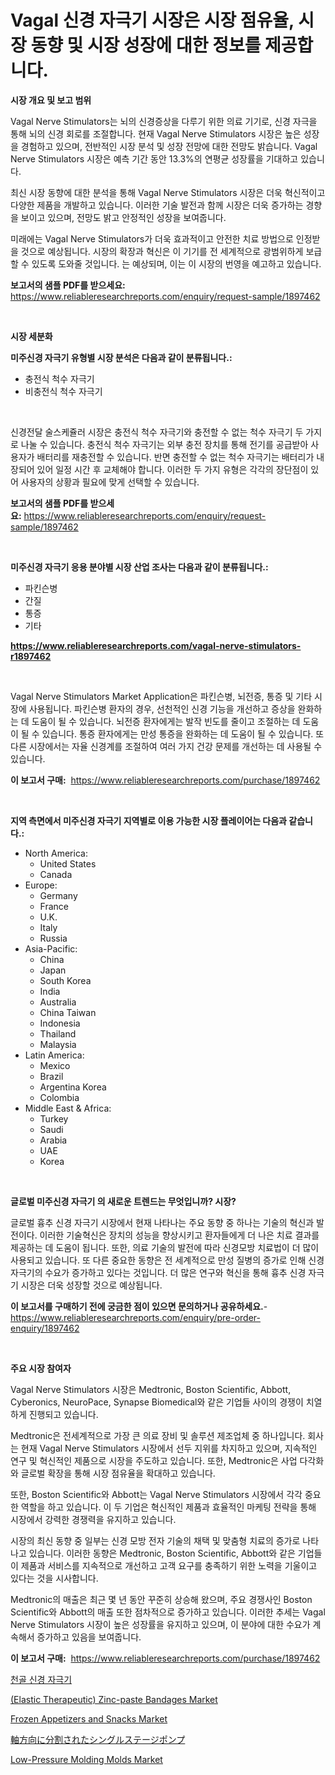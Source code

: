 <p><h1>Vagal 신경 자극기 시장은 시장 점유율, 시장 동향 및 시장 성장에 대한 정보를 제공합니다.</h1></p><p><strong>시장 개요 및 보고 범위</strong></p>
<p><p>Vagal Nerve Stimulators는 뇌의 신경증상을 다루기 위한 의료 기기로, 신경 자극을 통해 뇌의 신경 회로를 조절합니다. 현재 Vagal Nerve Stimulators 시장은 높은 성장을 경험하고 있으며, 전반적인 시장 분석 및 성장 전망에 대한 전망도 밝습니다. Vagal Nerve Stimulators 시장은 예측 기간 동안 13.3%의 연평균 성장률을 기대하고 있습니다.</p><p>최신 시장 동향에 대한 분석을 통해 Vagal Nerve Stimulators 시장은 더욱 혁신적이고 다양한 제품을 개발하고 있습니다. 이러한 기술 발전과 함께 시장은 더욱 증가하는 경향을 보이고 있으며, 전망도 밝고 안정적인 성장을 보여줍니다.</p><p>미래에는 Vagal Nerve Stimulators가 더욱 효과적이고 안전한 치료 방법으로 인정받을 것으로 예상됩니다. 시장의 확장과 혁신은 이 기기를 전 세계적으로 광범위하게 보급할 수 있도록 도와줄 것입니다.  는 예상되며, 이는 이 시장의 번영을 예고하고 있습니다.</p></p>
<p><strong>보고서의 샘플 PDF를 받으세요:</strong> <a href="https://www.reliableresearchreports.com/enquiry/request-sample/1897462">https://www.reliableresearchreports.com/enquiry/request-sample/1897462</a></p>
<p>&nbsp;</p>
<p><strong>시장 세분화</strong></p>
<p><strong>미주신경 자극기 유형별 시장 분석은 다음과 같이 분류됩니다.:</strong></p>
<p><ul><li>충전식 척수 자극기</li><li>비충전식 척수 자극기</li></ul></p>
<p>&nbsp;</p>
<p><p>신경전달 술스케쥴러 시장은 충전식 척수 자극기와 충전할 수 없는 척수 자극기 두 가지로 나눌 수 있습니다. 충전식 척수 자극기는 외부 충전 장치를 통해 전기를 공급받아 사용자가 배터리를 재충전할 수 있습니다. 반면 충전할 수 없는 척수 자극기는 배터리가 내장되어 있어 일정 시간 후 교체해야 합니다. 이러한 두 가지 유형은 각각의 장단점이 있어 사용자의 상황과 필요에 맞게 선택할 수 있습니다.</p></p>
<p><strong>보고서의 샘플 PDF를 받으세요:</strong>&nbsp;<a href="https://www.reliableresearchreports.com/enquiry/request-sample/1897462">https://www.reliableresearchreports.com/enquiry/request-sample/1897462</a></p>
<p>&nbsp;</p>
<p><strong> 미주신경 자극기 응용 분야별 시장 산업 조사는 다음과 같이 분류됩니다.:</strong></p>
<p><ul><li>파킨슨병</li><li>간질</li><li>통증</li><li>기타</li></ul></p>
<p><strong><a href="https://www.reliableresearchreports.com/vagal-nerve-stimulators-r1897462">https://www.reliableresearchreports.com/vagal-nerve-stimulators-r1897462</a></strong></p>
<p>&nbsp;</p>
<p><p>Vagal Nerve Stimulators Market Application은 파킨슨병, 뇌전증, 통증 및 기타 시장에 사용됩니다. 파킨슨병 환자의 경우, 선천적인 신경 기능을 개선하고 증상을 완화하는 데 도움이 될 수 있습니다. 뇌전증 환자에게는 발작 빈도를 줄이고 조절하는 데 도움이 될 수 있습니다. 통증 환자에게는 만성 통증을 완화하는 데 도움이 될 수 있습니다. 또 다른 시장에서는 자율 신경계를 조절하여 여러 가지 건강 문제를 개선하는 데 사용될 수 있습니다.</p></p>
<p><strong>이 보고서 구매:</strong>&nbsp; <a href="https://www.reliableresearchreports.com/purchase/1897462">https://www.reliableresearchreports.com/purchase/1897462</a></p>
<p>&nbsp;</p>
<p><strong>지역 측면에서 미주신경 자극기 지역별로 이용 가능한 시장 플레이어는 다음과 같습니다.:</strong></p>
<p><ul>
    <li>
        North America:
        <ul>
            <li>United States</li>
            <li>Canada</li>
        </ul>
    </li>
    <li>
        Europe:
        <ul>
            <li>Germany</li>
            <li>France</li>
            <li>U.K.</li>
            <li>Italy</li>
            <li>Russia</li>
        </ul>
    </li>
    <li>
        Asia-Pacific:
        <ul>
            <li>China</li>
            <li>Japan</li>
            <li>South Korea</li>
            <li>India</li>
            <li>Australia</li>
            <li>China Taiwan</li>
            <li>Indonesia</li>
            <li>Thailand</li>
            <li>Malaysia</li>
        </ul>
    </li>
    <li>
        Latin America:
        <ul>
            <li>Mexico</li>
            <li>Brazil</li>
            <li>Argentina Korea</li>
            <li>Colombia</li>
        </ul>
    </li>
    <li>
        Middle East & Africa:
        <ul>
            <li>Turkey</li>
            <li>Saudi</li>
            <li>Arabia</li>
            <li>UAE</li>
            <li>Korea</li>
        </ul>
    </li>
    </ul></p>
<p>&nbsp;</p>
<p><strong>글로벌 미주신경 자극기 의 새로운 트렌드는 무엇입니까? 시장?</strong></p>
<p><p>글로벌 흉추 신경 자극기 시장에서 현재 나타나는 주요 동향 중 하나는 기술의 혁신과 발전이다. 이러한 기술혁신은 장치의 성능을 향상시키고 환자들에게 더 나은 치료 결과를 제공하는 데 도움이 됩니다. 또한, 의료 기술의 발전에 따라 신경모방 치료법이 더 많이 사용되고 있습니다. 또 다른 중요한 동향은 전 세계적으로 만성 질병의 증가로 인해 신경 자극기의 수요가 증가하고 있다는 것입니다. 더 많은 연구와 혁신을 통해 흉추 신경 자극기 시장은 더욱 성장할 것으로 예상됩니다.</p></p>
<p><strong>이 보고서를 구매하기 전에 궁금한 점이 있으면 문의하거나 공유하세요.</strong>- <a href="https://www.reliableresearchreports.com/enquiry/pre-order-enquiry/1897462">https://www.reliableresearchreports.com/enquiry/pre-order-enquiry/1897462</a></p>
<p>&nbsp;</p>
<p><strong>주요 시장 참여자</strong></p>
<p><p>Vagal Nerve Stimulators 시장은 Medtronic, Boston Scientific, Abbott, Cyberonics, NeuroPace, Synapse Biomedical와 같은 기업들 사이의 경쟁이 치열하게 진행되고 있습니다. </p><p>Medtronic은 전세계적으로 가장 큰 의료 장비 및 솔루션 제조업체 중 하나입니다. 회사는 현재 Vagal Nerve Stimulators 시장에서 선두 지위를 차지하고 있으며, 지속적인 연구 및 혁신적인 제품으로 시장을 주도하고 있습니다. 또한, Medtronic은 사업 다각화와 글로벌 확장을 통해 시장 점유율을 확대하고 있습니다.</p><p>또한, Boston Scientific와 Abbott는 Vagal Nerve Stimulators 시장에서 각각 중요한 역할을 하고 있습니다. 이 두 기업은 혁신적인 제품과 효율적인 마케팅 전략을 통해 시장에서 강력한 경쟁력을 유지하고 있습니다. </p><p>시장의 최신 동향 중 일부는 신경 모방 전자 기술의 채택 및 맞춤형 치료의 증가로 나타나고 있습니다. 이러한 동향은 Medtronic, Boston Scientific, Abbott와 같은 기업들이 제품과 서비스를 지속적으로 개선하고 고객 요구를 충족하기 위한 노력을 기울이고 있다는 것을 시사합니다.</p><p>Medtronic의 매출은 최근 몇 년 동안 꾸준히 상승해 왔으며, 주요 경쟁사인 Boston Scientific와 Abbott의 매출 또한 점차적으로 증가하고 있습니다. 이러한 추세는 Vagal Nerve Stimulators 시장이 높은 성장률을 유지하고 있으며, 이 분야에 대한 수요가 계속해서 증가하고 있음을 보여줍니다.</p></p>
<p><strong>이 보고서 구매:</strong>&nbsp;&nbsp;<a href="https://www.reliableresearchreports.com/purchase/1897462">https://www.reliableresearchreports.com/purchase/1897462</a></p>
<p><p><a href="https://github.com/chupp85/Market-Research-Report-List-1/blob/main/384031378029.md">천골 신경 자극기</a></p><p><a href="https://github.com/kosella/Market-Research-Report-List-3/blob/main/elastic-therapeutic-zinc-paste-bandages-market.md">(Elastic Therapeutic) Zinc-paste Bandages Market</a></p><p><a href="https://issuu.com/reportprime-2/docs/frozen-appetizers-and-snacks-market-size-2030.pptx">Frozen Appetizers and Snacks Market</a></p><p><a href="https://github.com/TerrellConn/Market-Research-Report-List-1/blob/main/489673384281.md">軸方向に分割されたシングルステージポンプ</a></p><p><a href="https://github.com/nathandecarvalho/Market-Research-Report-List-3/blob/main/low-pressure-molding-molds-market.md">Low-Pressure Molding Molds Market</a></p></p>